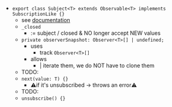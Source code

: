 * `export class Subject<T> extends Observable<T> implements SubscriptionLike {}`
  * see [documentation](/apps/rxjs.dev/content/guide/subject.md)
  * `_closed`
    * := subject / closed & NO longer accept NEW values
  * `private observerSnapshot: Observer<T>[] | undefined;`
    * uses
      * track `Observer<T>[]`
    * allows
      * | iterate them, we do NOT have to clone them
  * TODO:
  * `next(value: T) {}`
    * ⚠️if it's unsubscribed -> throws an error⚠️
  * TODO:
  * `unsubscribe() {}`
